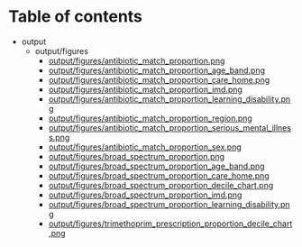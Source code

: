 # Table of contents

* output
  * output/figures
    * [output/figures/antibiotic_match_proportion.png](output/figures/antibiotic_match_proportion.png)
    * [output/figures/antibiotic_match_proportion_age_band.png](output/figures/antibiotic_match_proportion_age_band.png)
    * [output/figures/antibiotic_match_proportion_care_home.png](output/figures/antibiotic_match_proportion_care_home.png)
    * [output/figures/antibiotic_match_proportion_imd.png](output/figures/antibiotic_match_proportion_imd.png)
    * [output/figures/antibiotic_match_proportion_learning_disability.png](output/figures/antibiotic_match_proportion_learning_disability.png)
    * [output/figures/antibiotic_match_proportion_region.png](output/figures/antibiotic_match_proportion_region.png)
    * [output/figures/antibiotic_match_proportion_serious_mental_illness.png](output/figures/antibiotic_match_proportion_serious_mental_illness.png)
    * [output/figures/antibiotic_match_proportion_sex.png](output/figures/antibiotic_match_proportion_sex.png)
    * [output/figures/broad_spectrum_proportion.png](output/figures/broad_spectrum_proportion.png)
    * [output/figures/broad_spectrum_proportion_age_band.png](output/figures/broad_spectrum_proportion_age_band.png)
    * [output/figures/broad_spectrum_proportion_care_home.png](output/figures/broad_spectrum_proportion_care_home.png)
    * [output/figures/broad_spectrum_proportion_decile_chart.png](output/figures/broad_spectrum_proportion_decile_chart.png)
    * [output/figures/broad_spectrum_proportion_imd.png](output/figures/broad_spectrum_proportion_imd.png)
    * [output/figures/broad_spectrum_proportion_learning_disability.png](output/figures/broad_spectrum_proportion_learning_disability.png)
    * [output/figures/trimethoprim_prescription_proportion_decile_chart.png](output/figures/trimethoprim_prescription_proportion_decile_chart.png)